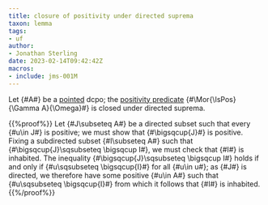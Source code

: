 ```yaml
---
title: closure of positivity under directed suprema
taxon: lemma
tags: 
- uf
author:
- Jonathan Sterling
date: 2023-02-14T09:42:42Z
macros:
- include: jms-001M
---
```


Let {#A#} be a [pointed](jms-001S) dcpo; the [positivity predicate](jms-001M) {#\Mor{\IsPos}{\Gamma A}{\Omega}#} is closed under directed suprema.

{{%proof%}}
Let {#J\subseteq A#} be a directed subset such that every {#u\in J#} is positive; we must show that {#\bigsqcup{J}#} is positive. Fixing a subdirected subset {#I\subseteq A#} such that {#\bigsqcup{J}\sqsubseteq \bigsqcup I#}, we must check that {#I#} is inhabited. The inequality {#\bigsqcup{J}\sqsubseteq \bigsqcup I#} holds if and only if {#u\sqsubseteq \bigsqcup{I}#} for all {#u\in u#}; as {#J#} is directed, we therefore have some positive {#u\in A#} such that {#u\sqsubseteq \bigsqcup{I}#} from which it follows that {#I#} is inhabited.
{{%/proof%}}

